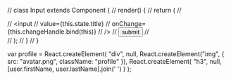 // class Input extends Component {
//   render() {
//     return (
//       <div>
//         <input
//           value={this.state.title}
//           onChange={this.changeHandle.bind(this)}
//         />
//         <button onClick={this.clickHandle.bind(this)}>submit</button>
//       </div>
//     );
//   }
// }

var profile = React.createElement(
  "div",
  null,
  React.createElement("img", { src: "avatar.png", className: "profile" }),
  React.createElement(
    "h3",
    null,
    [user.firstName, user.lastName].join(' ')
  )
);

